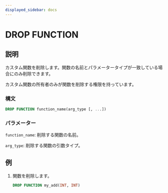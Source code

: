 ```yaml
---
displayed_sidebar: docs
---
```


# DROP FUNCTION

## 説明

カスタム関数を削除します。関数の名前とパラメータータイプが一致している場合にのみ削除できます。

カスタム関数の所有者のみが関数を削除する権限を持っています。

### 構文

```sql
DROP FUNCTION function_name(arg_type [, ...])
```

### パラメーター

`function_name`: 削除する関数の名前。

`arg_type`: 削除する関数の引数タイプ。

## 例

1. 関数を削除します。

    ```sql
    DROP FUNCTION my_add(INT, INT)
    ```